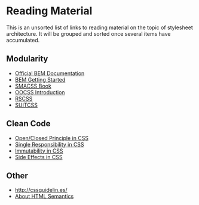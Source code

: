 # Reading Material

This is an unsorted list of links to reading material on the topic of
stylesheet architecture. It will be grouped and sorted once several items have
accumulated.

## Modularity

* [Official BEM Documentation](https://en.bem.info/method/)
* [BEM Getting Started](http://csswizardry.com/2013/01/mindbemding-getting-your-head-round-bem-syntax/)
* [SMACSS Book](https://smacss.com/book/)
* [OOCSS Introduction](http://www.smashingmagazine.com/2011/12/an-introduction-to-object-oriented-css-oocss/)
* [RSCSS](http://rscss.io/)
* [SUITCSS](https://suitcss.github.io/)

## Clean Code

* [Open/Closed Principle in CSS](http://csswizardry.com/2012/06/the-open-closed-principle-applied-to-css/)
* [Single Responsibility in CSS](http://csswizardry.com/2012/04/the-single-responsibility-principle-applied-to-css/)
* [Immutability in CSS](http://csswizardry.com/2015/03/immutable-css/)
* [Side Effects in CSS](http://philipwalton.com/articles/side-effects-in-css/)

## Other

* http://cssguidelin.es/
* [About HTML Semantics](http://nicolasgallagher.com/about-html-semantics-front-end-architecture/)
